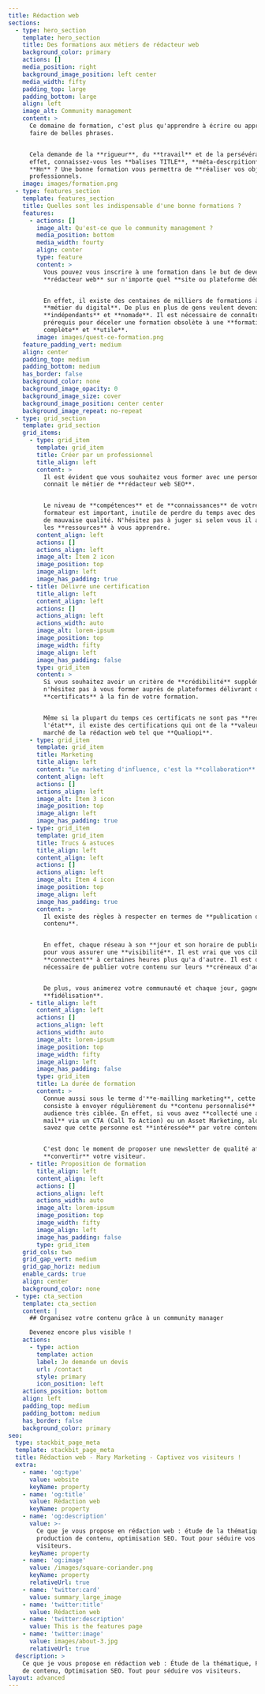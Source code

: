 ```yaml
---
title: Rédaction web
sections:
  - type: hero_section
    template: hero_section
    title: Des formations aux métiers de rédacteur web
    background_color: primary
    actions: []
    media_position: right
    background_image_position: left center
    media_width: fifty
    padding_top: large
    padding_bottom: large
    align: left
    image_alt: Community management
    content: >
      Ce domaine de formation, c'est plus qu'apprendre à écrire ou apprendre à
      faire de belles phrases.


      Cela demande de la **rigueur**, du **travail** et de la persévérance. En
      effet, connaissez-vous les **balises TITLE**, **méta-descrpition** et
      **Hn** ? Une bonne formation vous permettra de **réaliser vos objectifs**
      professionnels.
    image: images/formation.png
  - type: features_section
    template: features_section
    title: Quelles sont les indispensable d'une bonne formations ?
    features:
      - actions: []
        image_alt: Qu'est-ce que le community management ?
        media_position: bottom
        media_width: fourty
        align: center
        type: feature
        content: >
          Vous pouvez vous inscrire à une formation dans le but de devenir un
          **rédacteur web** sur n'importe quel **site ou plateforme dédiée**.


          En effet, il existe des centaines de milliers de formations à ce
          **métier du digital**. De plus en plus de gens veulent devenir
          **indépendants** et **nomade**. Il est nécessaire de connaître les
          prérequis pour déceler une formation obsolète à une **formation
          complète** et **utile**.
        image: images/quest-ce-formation.png
    feature_padding_vert: medium
    align: center
    padding_top: medium
    padding_bottom: medium
    has_border: false
    background_color: none
    background_image_opacity: 0
    background_image_size: cover
    background_image_position: center center
    background_image_repeat: no-repeat
  - type: grid_section
    template: grid_section
    grid_items:
      - type: grid_item
        template: grid_item
        title: Créer par un professionnel
        title_align: left
        content: >
          Il est évident que vous souhaitez vous former avec une personne qui
          connait le métier de **rédacteur web SEO**.


          Le niveau de **compétences** et de **connaissances** de votre
          formateur est important, inutile de perdre du temps avec des formation
          de mauvaise qualité. N'hésitez pas à juger si selon vous il a toutes
          les **ressources** à vous apprendre.
        content_align: left
        actions: []
        actions_align: left
        image_alt: Item 2 icon
        image_position: top
        image_align: left
        image_has_padding: true
      - title: Délivre une certification
        title_align: left
        content_align: left
        actions: []
        actions_align: left
        actions_width: auto
        image_alt: lorem-ipsum
        image_position: top
        image_width: fifty
        image_align: left
        image_has_padding: false
        type: grid_item
        content: >
          Si vous souhaitez avoir un critère de **crédibilité** supplémentaire,
          n'hésitez pas à vous former auprès de plateformes délivrant des
          **certificats** à la fin de votre formation.


          Même si la plupart du temps ces certificats ne sont pas **reconnus par
          l'état**, il existe des certifications qui ont de la **valeur** sur le
          marché de la rédaction web tel que **Qualiopi**. 
      - type: grid_item
        template: grid_item
        title: Marketing
        title_align: left
        content: "Le marketing d'influence, c'est la **collaboration** d'une marque avec un **influenceur** pour vendre l'un de ses produits ou services. Ils travaillent ensemble de façon rémunérée pour améliorer la **reconnaissance** **de** **la** **marque**, stimuler la **notoriété**, l'**engagement** et **générer la conversion** client.\n\nUn bon influenceur peut produire un contenu 11 fois plus efficace que les bannières publicitaires traditionnelles.\_Les influenceurs ont la capacité de **créer de la valeur** et de faire confiance à leur public\n"
        content_align: left
        actions: []
        actions_align: left
        image_alt: Item 3 icon
        image_position: top
        image_align: left
        image_has_padding: true
      - type: grid_item
        template: grid_item
        title: Trucs & astuces
        title_align: left
        content_align: left
        actions: []
        actions_align: left
        image_alt: Item 4 icon
        image_position: top
        image_align: left
        image_has_padding: true
        content: >
          Il existe des règles à respecter en termes de **publication de
          contenu**. 


          En effet, chaque réseau à son **jour et son horaire de publication**
          pour vous assurer une **visibilité**. Il est vrai que vos cibles se
          **connectent** à certaines heures plus qu'a d'autre. Il est donc
          nécessaire de publier votre contenu sur leurs **créneaux d'activité**.


          De plus, vous animerez votre communauté et chaque jour, gagnerez en
          **fidélisation**.
      - title_align: left
        content_align: left
        actions: []
        actions_align: left
        actions_width: auto
        image_alt: lorem-ipsum
        image_position: top
        image_width: fifty
        image_align: left
        image_has_padding: false
        type: grid_item
        title: La durée de formation
        content: >
          Connue aussi sous le terme d'**e-mailling marketing**, cette technique
          consiste à envoyer régulièrement du **contenu personnalisé** à une
          audience très ciblée. En effet, si vous avez **collecté une adresse
          mail** via un CTA (Call To Action) ou un Asset Marketing, alors vous
          savez que cette personne est **intéressée** par votre contenu.


          C'est donc le moment de proposer une newsletter de qualité afin de
          **convertir** votre visiteur.
      - title: Proposition de formation
        title_align: left
        content_align: left
        actions: []
        actions_align: left
        actions_width: auto
        image_alt: lorem-ipsum
        image_position: top
        image_width: fifty
        image_align: left
        image_has_padding: false
        type: grid_item
    grid_cols: two
    grid_gap_vert: medium
    grid_gap_horiz: medium
    enable_cards: true
    align: center
    background_color: none
  - type: cta_section
    template: cta_section
    content: |
      ## Organisez votre contenu grâce à un community manager

      Devenez encore plus visible !
    actions:
      - type: action
        template: action
        label: Je demande un devis
        url: /contact
        style: primary
        icon_position: left
    actions_position: bottom
    align: left
    padding_top: medium
    padding_bottom: medium
    has_border: false
    background_color: primary
seo:
  type: stackbit_page_meta
  template: stackbit_page_meta
  title: Rédaction web - Mary Marketing - Captivez vos visiteurs !
  extra:
    - name: 'og:type'
      value: website
      keyName: property
    - name: 'og:title'
      value: Rédaction web
      keyName: property
    - name: 'og:description'
      value: >-
        Ce que je vous propose en rédaction web : étude de la thématique,
        production de contenu, optimisation SEO. Tout pour séduire vos
        visiteurs.
      keyName: property
    - name: 'og:image'
      value: /images/square-coriander.png
      keyName: property
      relativeUrl: true
    - name: 'twitter:card'
      value: summary_large_image
    - name: 'twitter:title'
      value: Rédaction web
    - name: 'twitter:description'
      value: This is the features page
    - name: 'twitter:image'
      value: images/about-3.jpg
      relativeUrl: true
  description: >
    Ce que je vous propose en rédaction web : Étude de la thématique, Production
    de contenu, Optimisation SEO. Tout pour séduire vos visiteurs.
layout: advanced
---
```

